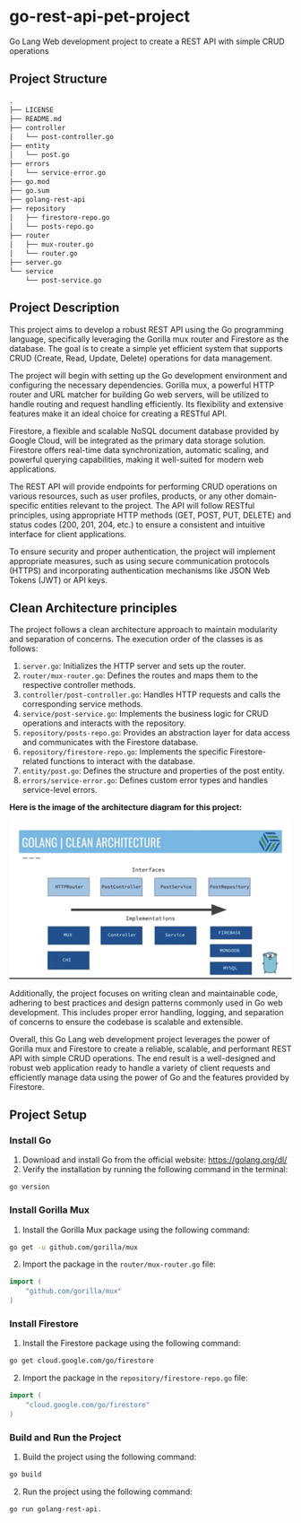 # go-rest-api-pet-project

Go Lang Web development project to create a REST API with simple CRUD operations

## Project Structure
```tree
.
├── LICENSE
├── README.md
├── controller
│   └── post-controller.go
├── entity
│   └── post.go
├── errors
│   └── service-error.go
├── go.mod
├── go.sum
├── golang-rest-api
├── repository
│   ├── firestore-repo.go
│   └── posts-repo.go
├── router
│   ├── mux-router.go
│   └── router.go
├── server.go
└── service
    └── post-service.go
```

## Project Description
This project aims to develop a robust REST API using the Go programming language, specifically leveraging the Gorilla mux router and Firestore as the database. The goal is to create a simple yet efficient system that supports CRUD (Create, Read, Update, Delete) operations for data management.

The project will begin with setting up the Go development environment and configuring the necessary dependencies. Gorilla mux, a powerful HTTP router and URL matcher for building Go web servers, will be utilized to handle routing and request handling efficiently. Its flexibility and extensive features make it an ideal choice for creating a RESTful API.

Firestore, a flexible and scalable NoSQL document database provided by Google Cloud, will be integrated as the primary data storage solution. Firestore offers real-time data synchronization, automatic scaling, and powerful querying capabilities, making it well-suited for modern web applications.

The REST API will provide endpoints for performing CRUD operations on various resources, such as user profiles, products, or any other domain-specific entities relevant to the project. The API will follow RESTful principles, using appropriate HTTP methods (GET, POST, PUT, DELETE) and status codes (200, 201, 204, etc.) to ensure a consistent and intuitive interface for client applications.

To ensure security and proper authentication, the project will implement appropriate measures, such as using secure communication protocols (HTTPS) and incorporating authentication mechanisms like JSON Web Tokens (JWT) or API keys.

## Clean Architecture principles
The project follows a clean architecture approach to maintain modularity and separation of concerns. The execution order of the classes is as follows:

1. `server.go`: Initializes the HTTP server and sets up the router.
2. `router/mux-router.go`: Defines the routes and maps them to the respective controller methods.
3. `controller/post-controller.go`: Handles HTTP requests and calls the corresponding service methods.
4. `service/post-service.go`: Implements the business logic for CRUD operations and interacts with the repository.
5. `repository/posts-repo.go`: Provides an abstraction layer for data access and communicates with the Firestore database.
6. `repository/firestore-repo.go`: Implements the specific Firestore-related functions to interact with the database.
7. `entity/post.go`: Defines the structure and properties of the post entity.
8. `errors/service-error.go`: Defines custom error types and handles service-level errors.

**Here is the image of the architecture diagram for this project:**

![IMG_0027.jpg](IMG_0027.jpg)

Additionally, the project focuses on writing clean and maintainable code, adhering to best practices and design patterns commonly used in Go web development. This includes proper error handling, logging, and separation of concerns to ensure the codebase is scalable and extensible.

Overall, this Go Lang web development project leverages the power of Gorilla mux and Firestore to create a reliable, scalable, and performant REST API with simple CRUD operations. The end result is a well-designed and robust web application ready to handle a variety of client requests and efficiently manage data using the power of Go and the features provided by Firestore.

## Project Setup
### Install Go
1. Download and install Go from the official website: https://golang.org/dl/
2. Verify the installation by running the following command in the terminal:
```bash
go version
```
### Install Gorilla Mux
1. Install the Gorilla Mux package using the following command:
```bash
go get -u github.com/gorilla/mux
```
2. Import the package in the `router/mux-router.go` file:
```go
import (
    "github.com/gorilla/mux"
)
```
### Install Firestore
1. Install the Firestore package using the following command:
```bash
go get cloud.google.com/go/firestore
```
2. Import the package in the `repository/firestore-repo.go` file:
```go
import (
    "cloud.google.com/go/firestore"
)
```
### Build and Run the Project
1. Build the project using the following command:
```bash
go build
```
2. Run the project using the following command:
```bash
go run golang-rest-api.
```